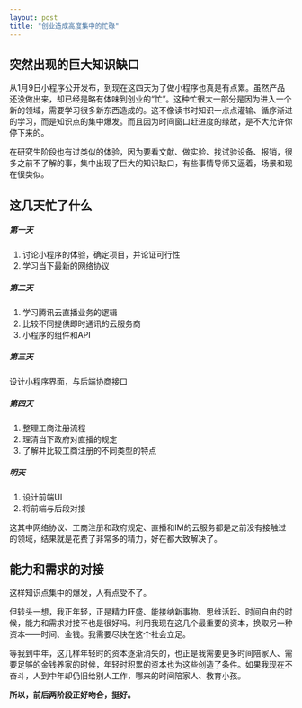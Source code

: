 ```yaml
---
layout: post
title: "创业造成高度集中的忙碌"
---
```


## 突然出现的巨大知识缺口

从1月9日小程序公开发布，到现在这四天为了做小程序也真是有点累。虽然产品还没做出来，却已经是略有体味到创业的“忙”。这种忙很大一部分是因为进入一个新的领域，需要学习很多新东西造成的。这不像读书时知识一点点灌输、循序渐进的学习，而是知识点的集中爆发。而且因为时间窗口赶进度的缘故，是不大允许你停下来的。

在研究生阶段也有过类似的体验，因为要看文献、做实验、找试验设备、报销，很多之前不了解的事，集中出现了巨大的知识缺口，有些事情导师又逼着，场景和现在很类似。

## 这几天忙了什么

##### 第一天

1. 讨论小程序的体验，确定项目，并论证可行性
2. 学习当下最新的网络协议

##### 第二天

1. 学习腾讯云直播业务的逻辑
2. 比较不同提供即时通讯的云服务商
3. 小程序的组件和API

##### 第三天

设计小程序界面，与后端协商接口

##### 第四天

1. 整理工商注册流程
2. 理清当下政府对直播的规定
3. 了解并比较工商注册的不同类型的特点

##### 明天

1. 设计前端UI
2. 将前端与后段对接

这其中网络协议、工商注册和政府规定、直播和IM的云服务都是之前没有接触过的领域，结果就是花费了非常多的精力，好在都大致解决了。

## 能力和需求的对接

这样知识点集中的爆发，人有点受不了。

但转头一想，我正年轻，正是精力旺盛、能接纳新事物、思维活跃、时间自由的时候，能力和需求对接不也是很好吗。利用我现在这几个最重要的资本，换取另一种资本——时间、金钱。我需要尽快在这个社会立足。

等我到中年，这几样年轻时的资本逐渐消失的，也正是我需要更多时间陪家人、需要足够的金钱养家的时候，年轻时积累的资本也为这些创造了条件。如果我现在不奋斗，人到中年却仍旧给别人工作，哪来的时间陪家人、教育小孩。

**所以，前后两阶段正好吻合，挺好。**